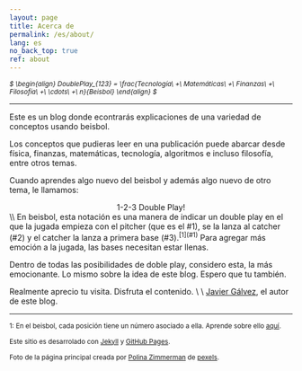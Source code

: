 ```yaml
---
layout: page
title: Acerca de
permalink: /es/about/
lang: es
no_back_top: true
ref: about
---
```


*<sub>$
\begin{align}
  DoublePlay_{123} = \frac{Tecnología\ +\ Matemáticas\ +\ Finanzas\ +\ Filosofía\ +\ \cdots\ +\ n}{Beisbol}
\end{align}
$</sub>*

<hr>

Este es un blog donde econtrarás explicaciones de una variedad de conceptos usando beisbol.

Los conceptos que pudieras leer en una publicación puede abarcar desde física, finanzas, matemáticas, tecnología, algoritmos e incluso filosofía, entre otros temas.

Cuando aprendes algo nuevo del beisbol y además algo nuevo de otro tema, le llamamos:

<center> 1-2-3 Double Play! </center>
\\
En beisbol, esta notación es una manera de indicar un double play en el que la jugada empieza con el pitcher (que es el #1), se la lanza al catcher (#2) y el catcher la lanza a primera base (#3).<sup>[1](#1)</sup> Para agregar más emoción a la jugada, las bases necesitan estar llenas.

Dentro de todas las posibilidades de doble play, considero esta, la más emocionante. Lo mismo sobre la idea de este blog. Espero que tu también.

Realmente aprecio tu visita. Disfruta el contenido.
\\
\\
[Javier Gálvez](https://jjaviergalvez.github.io/), el autor de este blog.


<hr>

<sub><a name="1">1</a>: En el beisbol, cada posición tiene un número asociado a ella. Aprende sobre ello [aquí](https://luismiguelguerrero.com/2017/12/20/beisbol-para-principiantes-cuales-son-las-posiciones-a-la-defensiva/).

<sub>Este sitio es desarrolado con [Jekyll](https://jekyllrb.com/) y [GitHub Pages](https://pages.github.com/).</sub>

<sub>Foto de la página principal creada por [Polina Zimmerman](https://www.pexels.com/photo/white-book-page-with-white-baseball-3747270/) de [pexels](https://www.pexels.com/).</sub>
